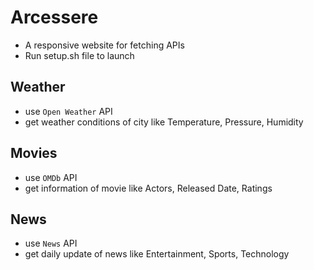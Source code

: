 # Arcessere
* A responsive website for fetching APIs
* Run setup.sh file to launch

## Weather
* use `Open Weather` API
* get weather conditions of city like Temperature, Pressure, Humidity

## Movies
* use `OMDb` API
* get information of movie like Actors, Released Date, Ratings

## News
* use `News` API
* get daily update of news like Entertainment, Sports, Technology